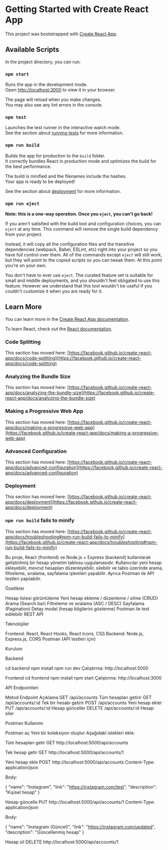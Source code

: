 # Getting Started with Create React App

This project was bootstrapped with [Create React App](https://github.com/facebook/create-react-app).

## Available Scripts

In the project directory, you can run:

### `npm start`

Runs the app in the development mode.\
Open [http://localhost:3000](http://localhost:3000) to view it in your browser.

The page will reload when you make changes.\
You may also see any lint errors in the console.

### `npm test`

Launches the test runner in the interactive watch mode.\
See the section about [running tests](https://facebook.github.io/create-react-app/docs/running-tests) for more information.

### `npm run build`

Builds the app for production to the `build` folder.\
It correctly bundles React in production mode and optimizes the build for the best performance.

The build is minified and the filenames include the hashes.\
Your app is ready to be deployed!

See the section about [deployment](https://facebook.github.io/create-react-app/docs/deployment) for more information.

### `npm run eject`

**Note: this is a one-way operation. Once you `eject`, you can't go back!**

If you aren't satisfied with the build tool and configuration choices, you can `eject` at any time. This command will remove the single build dependency from your project.

Instead, it will copy all the configuration files and the transitive dependencies (webpack, Babel, ESLint, etc) right into your project so you have full control over them. All of the commands except `eject` will still work, but they will point to the copied scripts so you can tweak them. At this point you're on your own.

You don't have to ever use `eject`. The curated feature set is suitable for small and middle deployments, and you shouldn't feel obligated to use this feature. However we understand that this tool wouldn't be useful if you couldn't customize it when you are ready for it.

## Learn More

You can learn more in the [Create React App documentation](https://facebook.github.io/create-react-app/docs/getting-started).

To learn React, check out the [React documentation](https://reactjs.org/).

### Code Splitting

This section has moved here: [https://facebook.github.io/create-react-app/docs/code-splitting](https://facebook.github.io/create-react-app/docs/code-splitting)

### Analyzing the Bundle Size

This section has moved here: [https://facebook.github.io/create-react-app/docs/analyzing-the-bundle-size](https://facebook.github.io/create-react-app/docs/analyzing-the-bundle-size)

### Making a Progressive Web App

This section has moved here: [https://facebook.github.io/create-react-app/docs/making-a-progressive-web-app](https://facebook.github.io/create-react-app/docs/making-a-progressive-web-app)

### Advanced Configuration

This section has moved here: [https://facebook.github.io/create-react-app/docs/advanced-configuration](https://facebook.github.io/create-react-app/docs/advanced-configuration)

### Deployment

This section has moved here: [https://facebook.github.io/create-react-app/docs/deployment](https://facebook.github.io/create-react-app/docs/deployment)

### `npm run build` fails to minify

This section has moved here: [https://facebook.github.io/create-react-app/docs/troubleshooting#npm-run-build-fails-to-minify](https://facebook.github.io/create-react-app/docs/troubleshooting#npm-run-build-fails-to-minify)

Bu proje, React (frontend) ve Node.js + Express (backend) kullanılarak geliştirilmiş bir hesap yönetim tablosu uygulamasıdır.
Kullanıcılar yeni hesap ekleyebilir, mevcut hesapları düzenleyebilir, silebilir ve tablo üzerinde arama, filtreleme, sıralama, sayfalama işlemleri yapabilir.
Ayrıca Postman ile API testleri yapılabilir.

Özellikler

Hesap listesi görüntüleme
Yeni hesap ekleme / düzenleme / silme (CRUD)
Arama (Search bar)
Filtreleme ve sıralama (ASC / DESC)
Sayfalama (Pagination)
Detay modal (hesap bilgilerini gösterme)
Postman ile test edilebilir REST API

Teknolojiler

Frontend: React, React Hooks, React Icons, CSS
Backend: Node.js, Express.js, CORS
Postman (API testleri için)

Kurulum

Backend

cd backend
npm install
npm run dev
Çalıştırma: http://localhost:5000

Frontend
cd frontend
npm install
npm start
Çalıştırma: http://localhost:3000

API Endpointleri

Metod	Endpoint	        Açıklama
GET 	/api/accounts	    Tüm hesapları getirir
GET 	/api/accounts/:id	Tek bir hesabı getirir
POST	/api/accounts	    Yeni hesap ekler
PUT  	/api/accounts/:id	Hesap günceller
DELETE	/api/accounts/:id	Hesap siler

Postman Kullanımı

Postman aç
Yeni bir koleksiyon oluştur
Aşağıdaki istekleri ekle:

Tüm hesapları getir
GET http://localhost:5000/api/accounts

Tek hesap getir
GET http://localhost:5000/api/accounts/1

Yeni hesap ekle
POST http://localhost:5000/api/accounts
Content-Type: application/json


Body:

{
  "name": "Instagram",
  "link": "https://instagram.com/test",
  "description": "Kişisel hesap"
}

Hesap güncelle
PUT http://localhost:5000/api/accounts/1
Content-Type: application/json


Body:

{
  "name": "Instagram (Güncel)",
  "link": "https://instagram.com/updated",
  "description": "Güncellenmiş hesap"
}

Hesap sil
DELETE http://localhost:5000/api/accounts/1